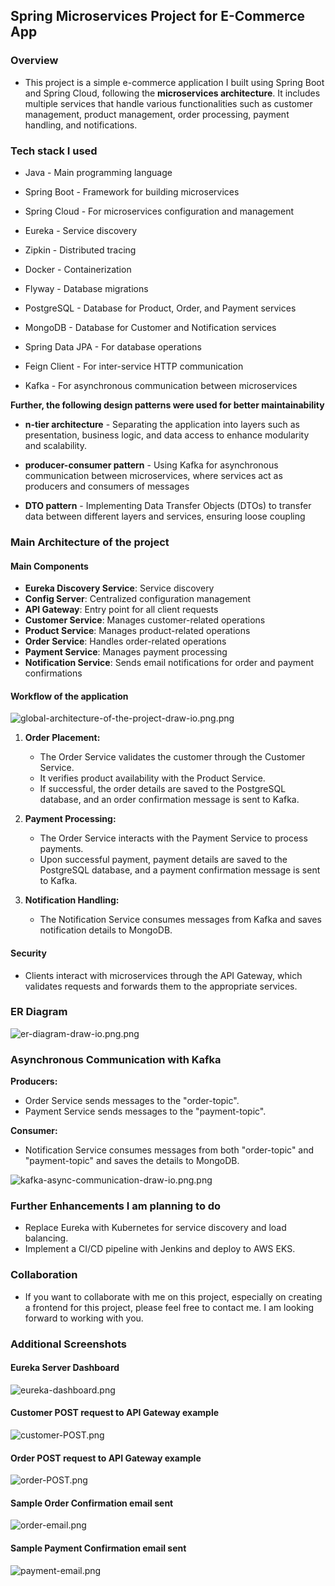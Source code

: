 ## Spring Microservices Project for E-Commerce App

### Overview

* This project is a simple e-commerce application I built using Spring Boot and Spring Cloud, following the **microservices architecture**. It includes multiple services that handle various functionalities such as customer management, product management, order processing, payment handling, and notifications.


### Tech stack I used

* Java - Main programming language

* Spring Boot - Framework for building microservices
* Spring Cloud - For microservices configuration and management

* Eureka - Service discovery
* Zipkin - Distributed tracing
* Docker - Containerization

* Flyway - Database migrations
* PostgreSQL - Database for Product, Order, and Payment services
* MongoDB - Database for Customer and Notification services
* Spring Data JPA - For database operations

* Feign Client - For inter-service HTTP communication
* Kafka - For asynchronous communication between microservices

**Further, the following design patterns were used for better maintainability**

  * **n-tier architecture** -  Separating the application into layers such as presentation, business logic, and data access to enhance modularity and scalability.

  * **producer-consumer pattern** - Using Kafka for asynchronous communication between microservices, where services act as producers and consumers of messages

  * **DTO pattern** -  Implementing Data Transfer Objects (DTOs) to transfer data between different layers and services, ensuring loose coupling


### Main Architecture of the project

#### Main Components

* **Eureka Discovery Service**: Service discovery
* **Config Server**: Centralized configuration management
* **API Gateway**: Entry point for all client requests
* **Customer Service**: Manages customer-related operations
* **Product Service**: Manages product-related operations
* **Order Service**: Handles order-related operations
* **Payment Service**: Manages payment processing
* **Notification Service**: Sends email notifications for order and payment confirmations


#### Workflow of the application

![global-architecture-of-the-project-draw-io.png.png](helper-diagrams%2Fglobal-architecture-of-the-project-draw-io.png.png)

1) **Order Placement:**
   * The Order Service validates the customer through the Customer Service.
   * It verifies product availability with the Product Service.
   * If successful, the order details are saved to the PostgreSQL database, and an order confirmation message is sent to Kafka.

2) **Payment Processing:**
   * The Order Service interacts with the Payment Service to process payments.
   * Upon successful payment, payment details are saved to the PostgreSQL database, and a payment confirmation message is sent to Kafka.

3) **Notification Handling:**
   * The Notification Service consumes messages from Kafka and saves notification details to MongoDB.

#### Security
  * Clients interact with microservices through the API Gateway, which validates requests and forwards them to the appropriate services.

### ER Diagram

![er-diagram-draw-io.png.png](helper-diagrams%2Fer-diagram-draw-io.png.png)

### Asynchronous Communication with Kafka

**Producers:**
  * Order Service sends messages to the "order-topic".
  * Payment Service sends messages to the "payment-topic".

**Consumer:**
  * Notification Service consumes messages from both "order-topic" and "payment-topic" and saves the details to MongoDB.

![kafka-async-communication-draw-io.png.png](helper-diagrams%2Fkafka-async-communication-draw-io.png.png)


### Further Enhancements I am planning to do

* Replace Eureka with Kubernetes for service discovery and load balancing.
* Implement a CI/CD pipeline with Jenkins and deploy to AWS EKS.

### Collaboration

* If you want to collaborate with me on this project, especially on creating a frontend for this project, please feel free to contact me. I am looking forward to working with you. 

### Additional Screenshots

#### Eureka Server Dashboard

![eureka-dashboard.png](helper-diagrams%2Feureka-dashboard.png)

#### Customer POST request to API Gateway example 

![customer-POST.png](helper-diagrams%2Fcustomer-POST.png)

#### Order POST request to API Gateway example

![order-POST.png](helper-diagrams%2Forder-POST.png)

#### Sample Order Confirmation email sent

![order-email.png](helper-diagrams%2Forder-email.png)

#### Sample Payment Confirmation email sent

![payment-email.png](helper-diagrams%2Fpayment-email.png)